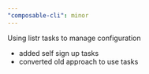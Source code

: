 ```yaml
---
"composable-cli": minor
---
```


Using listr tasks to manage configuration

- added self sign up tasks
- converted old approach to use tasks